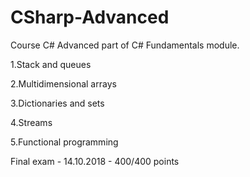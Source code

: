 # CSharp-Advanced
Course C# Advanced part of C# Fundamentals module.

1.Stack and queues

2.Multidimensional arrays

3.Dictionaries and sets

4.Streams

5.Functional programming

Final exam - 14.10.2018 - 400/400 points

